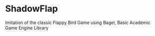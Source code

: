 # ShadowFlap

Imitation of the classic Flappy Bird Game using Bagel, Basic Academic Game Engine Library